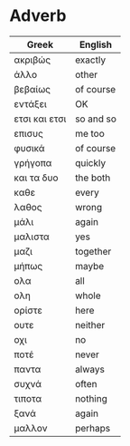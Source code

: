 # Adverb

| Greek | English |
|--|--|
| ακριβώς | exactly |
| άλλο | other |
| βεβαίως | of course |
| εντάξει | OK |
| ετσι και ετσι | so and so |
| επισυς | me too |
| φυσικά | of course |
| γρήγοπα | quickly |
| και τα δυο | the both |
| καθε | every |
| λαθος | wrong |
| μάλι | again |
| μαλιστα | yes |
| μαζι | together |
| μήπως | maybe |
| ολα | all |
| ολη | whole |
| ορίστε | here |
| ουτε | neither |
| οχι | no |
| ποτέ | never |
| παντα | always |
| συχνά | often |
| τιποτα | nothing |
| ξανά | again |
| μαλλον | perhaps |